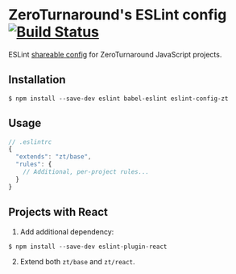 # ZeroTurnaround's ESLint config [![Build Status](https://travis-ci.org/zeroturnaround/eslint-config-zt.svg?branch=master)](https://travis-ci.org/zeroturnaround/eslint-config-zt)

ESLint [shareable config](http://eslint.org/docs/developer-guide/shareable-configs.html) for ZeroTurnaround JavaScript projects.

## Installation

```shell
$ npm install --save-dev eslint babel-eslint eslint-config-zt
```

## Usage

```js
// .eslintrc
{
  "extends": "zt/base",
  "rules": {
    // Additional, per-project rules...
  }
}
```

## Projects with React

1. Add additional dependency:

```shell
$ npm install --save-dev eslint-plugin-react
```

2. Extend both `zt/base` and `zt/react`.
